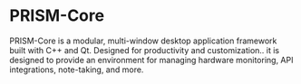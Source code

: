 # PRISM-Core
 PRISM-Core is a modular, multi-window desktop application framework built with C++ and Qt. Designed for productivity and customization.. it is designed to provide an environment for managing hardware monitoring, API integrations, note-taking, and more.
